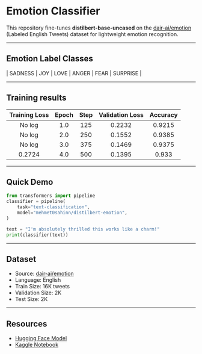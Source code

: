 # Emotion Classifier 

This repository fine-tunes **distilbert-base-uncased** on the [dair-ai/emotion](https://huggingface.co/datasets/dair-ai/emotion) (Labeled English Tweets) dataset for lightweight emotion recognition.

---
## Emotion Label Classes

|    SADNESS    |      JOY      |      LOVE     |     ANGER     |      FEAR     |    SURPRISE   |

---

## Training results
| Training Loss | Epoch | Step | Validation Loss | Accuracy |
|:-------------:|:-----:|:----:|:---------------:|:--------:|
| No log        | 1.0   | 125  | 0.2232          | 0.9215   |
| No log        | 2.0   | 250  | 0.1552          | 0.9385   |
| No log        | 3.0   | 375  | 0.1469          | 0.9375   |
| 0.2724        | 4.0   | 500  | 0.1395          | 0.933    |

---

## Quick Demo
```python
from transformers import pipeline
classifier = pipeline(
    task="text-classification",
    model="mehmet0sahinn/distilbert-emotion",
)

text = "I'm absolutely thrilled this works like a charm!"
print(classifier(text))
```

---

## Dataset

- Source: [dair-ai/emotion](https://huggingface.co/datasets/dair-ai/emotion)
- Language: English
- Train Size: 16K tweets
- Validation Size: 2K
- Test Size: 2K

---

## Resources

- [Hugging Face Model](https://huggingface.co/mehmet0sahinn/distilbert-emotion)
- [Kaggle Notebook](https://www.kaggle.com/code/mehmet0sahinn/emotion-classifier)
